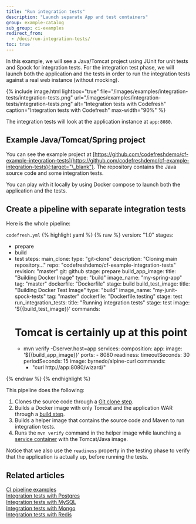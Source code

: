 ```yaml
---
title: "Run integration tests"
description: "Launch separate App and test containers"
group: example-catalog
sub_group: ci-examples
redirect_from:
  - /docs/run-integration-tests/
toc: true
---
```

In this example, we will see a Java/Tomcat project using JUnit for unit tests and Spock for integration tests. For the integration test phase, we will launch both the application and the tests in order to run the integration tests against a real web instance (without mocking).

{% include image.html 
lightbox="true" 
file="/images/examples/integration-tests/integration-tests.png"
url="/images/examples/integration-tests/integration-tests.png"
alt="Integration tests with Codefresh"
caption="Integration tests with Codefresh"
max-width="90%"
%}

The integration tests will look at the application instance at `app:8080`.

## Example Java/Tomcat/Spring project

You can see the example project at [https://github.com/codefreshdemo/cf-example-integration-tests](https://github.com/codefreshdemo/cf-example-integration-tests){:target="\_blank"}. The repository contains the Java source code and some integration tests.

You can play with it locally by using Docker compose to launch both the application and the tests. 

## Create a pipeline with separate integration tests

Here is the whole pipeline:

 `codefresh.yml`
{% highlight yaml %}
{% raw %}
version: "1.0"
stages:
  - prepare
  - build
  - test
steps:
  main_clone:
    type: "git-clone"
    description: "Cloning main repository..."
    repo: "codefreshdemo/cf-example-integration-tests"
    revision: "master"
    git: github
    stage: prepare
  build_app_image:
    title: "Building Docker Image"
    type: "build"
    image_name: "my-spring-app"
    tag: "master"
    dockerfile: "Dockerfile"
    stage: build
  build_test_image:
    title: "Building Docker Test Image"
    type: "build"
    image_name: "my-junit-spock-tests"
    tag: "master"
    dockerfile: "Dockerfile.testing"
    stage: test
  run_integration_tests:
    title: "Running integration tests"
    stage: test
    image: '${{build_test_image}}'
    commands:
      # Tomcat is certainly up at this point
      - mvn verify -Dserver.host=app
    services:
      composition:
        app:
          image: '${{build_app_image}}'
          ports:
            - 8080
      readiness:
        timeoutSeconds: 30
        periodSeconds: 15
        image: byrnedo/alpine-curl
        commands:
          - "curl http://app:8080/wizard/"

{% endraw %}
{% endhighlight %}

This pipeline does the following:

1. Clones the source code through a [Git clone step]({{site.baseurl}}/docs/pipelines/steps/git-clone/).
1. Builds a Docker image with only Tomcat and the application WAR through a [build step]({{site.baseurl}}/docs/pipelines/steps/build/). 
1. Builds a helper image that contains the source code and Maven to run integration tests.
1. Runs the `mvn verify` command in the helper image while launching a [service container]({{site.baseurl}}/docs/pipelines/service-containers/) with the Tomcat/Java image.

Notice that we also use the `readiness` property in the testing phase to verify that the application
is actually up, before running the tests.

## Related articles
[CI pipeline examples]({{site.baseurl}}/docs/example-catalog/examples/#ci-examples)  
[Integration tests with Postgres]({{site.baseurl}}/docs/example-catalog/ci-examples/integration-tests-with-postgres/)  
[Integration tests with MySQL]({{site.baseurl}}/docs/example-catalog/ci-examples/integration-tests-with-mysql/)  
[Integration tests with Mongo]({{site.baseurl}}/docs/example-catalog/ci-examples/integration-tests-with-mongo/)  
[Integration tests with Redis]({{site.baseurl}}/docs/example-catalog/ci-examples/integration-tests-with-redis/)  